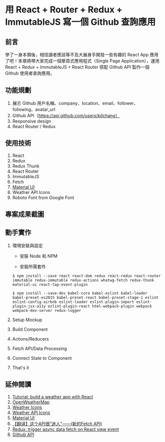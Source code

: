 # 用 React + Router + Redux + ImmutableJS 寫一個 Github 查詢應用

## 前言
學了一身本領後，相信讀者應該等不及大展身手開發一些有趣的 React App 應用了吧！本章將帶大家完成一個單頁式應用程式（Single Page Application），運用 React + Redux + ImmutableJS + React Router 搭配 Github API 製作一個 Github 使用者查詢應用。

## 功能規劃

1. 展示 Github 用戶名稱、company、location、email、follower、following、avatar_url
2. Github API（https://api.github.com/users/kdchang）
3. Responsive design
4. React Router / Redux

## 使用技術

1. React
2. Redux
3. Redux Thunk
4. React Router
5. ImmutableJS
6. Fetch
7. [Material UI](http://www.material-ui.com/#/)
8. Weather API Icons
9. Roboto Font from Google Font

## 專案成果截圖

## 動手實作

1. 環境安裝與設定
	- 安裝 Node 和 NPM

	- 安裝所需套件

	```
	$ npm install --save react react-dom redux react-redux react-router immutable redux-immutable redux-actions whatwg-fetch redux-thunk material-ui react-tap-event-plugin
	```

	```
	$ npm install --save-dev babel-core babel-eslint babel-loader babel-preset-es2015 babel-preset-react babel-preset-stage-1 eslint eslint-config-airbnb eslint-loader eslint-plugin-import eslint-plugin-jsx-a11y eslint-plugin-react html-webpack-plugin webpack webpack-dev-server redux-logger
	```

2. Setup Mockup

3. Build Component

4. Actions/Reducers

5. Fetch API/Data Processing

6. Connect State to Component

7. That's it

## 延伸閱讀

1. [Tutorial: build a weather app with React](http://joanmira.com/tutorial-build-a-weather-app-with-react/)
2. [OpenWeatherMap](http://openweathermap.org/)
3. [Weather Icons](https://erikflowers.github.io/weather-icons/)
4. [Weather API Icons](https://erikflowers.github.io/weather-icons/api-list.html)
5. [Material UI](http://www.material-ui.com/#/)
6. [【翻译】这个API很“迷人”——(新的Fetch API)](http://www.w3ctech.com/topic/854)
7. [Redux: trigger async data fetch on React view event](http://stackoverflow.com/questions/33304225/redux-trigger-async-data-fetch-on-react-view-event)
8. [Github API](https://api.github.com/)